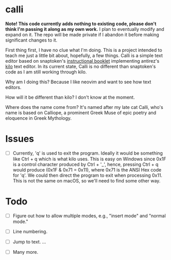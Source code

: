 # calli

**Note! This code currently adds nothing to existing code, please don't think
I'm  passing it along as my own work.** I plan to eventually modify and expand
on it. The repo will be made private if I abandon it before making significant
changes to it.


First thing first, I have no clue what I'm doing. This is a project intended to
teach me just a little bit about, hopefully, a few things. Calli is a simple
text editor based on snaptoken's [instructional
booklet](https://viewsourcecode.org/snaptoken/kilo/index.html) implementing
antirez's [kilo](https://antirez.com/news/108) text editor. In its current
state, Calli is no different than snaptoken's code as I am still working
through kilo.

Why am I doing this? Because I like neovim and want to see how text editors.

How will it be different than kilo? I don't know at the moment.

Where does the name come from? It's named after my late cat Calli, who's name
is based on Calliope, a prominent Greek Muse of epic poetry and eloquence in
Greek Mythology.


# Issues 

- [ ] Currently, 'q' is used to exit the program. Ideally it would be something
like Ctrl + q which is what kilo uses. This is easy on Windows since 0x1F is a
control character produced by Ctrl + '_', hence, pressing Ctrl + q would
produce (0x1F & 0x71 = 0x11), where 0x71 is the ANSI Hex code for 'q'. We could
then direct the program to exit when processing 0x11. This is not the same on
macOS, so we'll need to find some other way.

# Todo

- [ ] Figure out how to allow multiple modes, e.g., "insert mode" and "normal
mode."
- [ ] Line numbering.
- [ ] Jump to text.
...
- [ ] Many more.


